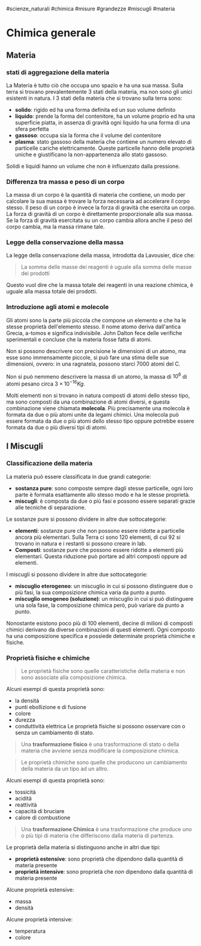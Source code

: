 #scienze_naturali #chimica #misure #grandezze #miscugli #materia
# Chimica generale
## Materia
### stati di aggregazione della materia
La Materia è tutto ciò che occupa uno spazio e ha una sua massa. Sulla terra si  trovano prevalentemente 3 stati della materia, ma non sono gli unici esistenti in natura. I 3 stati della materia che si trovano sulla terra sono:
- **solido**: rigido ed ha una forma definita ed un suo volume definito
- **liquido**: prende la forma del contenitore, ha un volume proprio ed ha una superficie piatta, in assenza di gravità ogni liquido ha una forma di una sfera perfetta
- **gassoso**: occupa sia la forma che il volume del contenitore
- **plasma**: stato gassoso della materia che contiene un numero elevato di particelle cariche elettricamente. Queste particelle hanno delle proprietà uniche e giustificano la non-appartenenza allo stato gassoso.

Solidi e liquidi hanno un volume che non è influenzato dalla pressione. 

### Differenza tra massa e peso di un corpo
La massa di un corpo è la quantità di materia che contiene, un modo per calcolare la sua massa è trovare la forza necessaria ad accelerare il corpo stesso.
Il peso di un corpo è invece la forza di gravità che esercita un corpo. La forza di gravità di un corpo è direttamente proporzionale alla sua massa. Se la forza di gravità esercitata su un corpo cambia allora anche il peso del corpo cambia, ma la massa rimane tale. 

### Legge della conservazione della massa
La legge della conservazione della massa, introdotta da Lavousier, dice che:
> La somma delle masse dei reagenti è uguale alla somma delle masse dei prodotti

Questo vuol dire che la massa totale dei reagenti in una reazione chimica, è uguale alla massa totale dei prodotti.

### Introduzione agli atomi e molecole
Gli atomi sono la parte più piccola che compone un elemento e che ha le stesse proprietà dell'elemento stesso. Il nome atomo deriva dall'antica Grecia, a-tomos e significa indivisibile. John Dalton fece delle verifiche sperimentali e concluse che la materia fosse fatta di atomi. 

Non si possono descrivere con precisione le dimensioni di un atomo, ma esse sono immensamente piccole, si può fare una stima delle sue dimensioni, ovvero: in una ragnatela, possono starci 7000 atomi del C. 

Non si può nemmeno descrivere la massa di un atomo, la massa di $10^6$ di atomi pesano circa $3\times 10^{-16} Kg$.

Molti elementi non si trovano in natura composti di atomi dello stesso tipo, ma sono composti da una combinazione di atomi diversi, e questa combinazione viene chiamata **molecola**.  Più precisamente una molecola è formata da due o più atomi unite da legami chimici. Una molecola può essere formata da due o più atomi dello stesso tipo oppure potrebbe essere formata da due o più diversi tipi di atomi. 

## I Miscugli
### Classificazione della materia
La materia può essere classificata in due grandi categorie:
- **sostanza pure**: sono composte sempre dagli stesse particelle, ogni loro parte è formata esattamente allo stesso modo e ha le stesse proprietà. 
- **miscugli**: è composta da due o più fasi e possono essere separati grazie alle tecniche di separazione.

Le sostanze pure si possono dividere in altre due sottocategorie:
- **elementi**: sostanze pure che non possono essere ridotte a particelle ancora più elementari. Sulla Terra ci sono 120 elementi, di cui 92 si trovano in natura e i restanti si possono creare in lab.
- **Composti**: sostanze pure che possono essere ridotte a elementi più elementari. Questa riduzione può portare ad altri composti oppure ad elementi.

I miscugli si possono dividere in altre due sottocategorie:
- **miscuglio eterogeneo**: un miscuglio in cui si possono distinguere due o più fasi, la sua composizione chimica varia da punto a punto.
- **miscuglio omogeneo (soluzione)**: un miscuglio in cui si può distinguere una sola fase, la composizione chimica però, può variare da punto a punto.

Nonostante esistono poco più di 100 elementi, decine di milioni di composti chimici derivano da diverse combinazioni di questi elementi. Ogni composto ha una composizione specifica e possiede determinate proprietà chimiche e fisiche.

### Proprietà fisiche e chimiche
> Le proprietà fisiche sono quelle caratteristiche della materia e non sono associate alla composizione chimica.

Alcuni esempi di questa proprietà sono: 
- la densità
- punti ebollizione e di fusione
- colore
- durezza
- conduttività elettrica
Le proprietà fisiche si possono osservare con o senza un cambiamento di stato.

> Una **trasformazione fisico** è una trasformazione di stato o della materia che avviene senza modificare la composizione chimica.

> Le proprietà chimiche sono quelle che producono un cambiamento della materia da un tipo ad un altro.

Alcuni esempi di questa proprietà sono:
- tossicità
- acidità
- reattività
- capacità di bruciare
- calore di combustione

> Una **trasformazione Chimica** è una trasformazione che produce uno o più tipi di materia che differiscono dalla materia di partenza.

Le proprietà della materia si distinguono anche in altri due tipi:
- **proprietà estensive**: sono proprietà che dipendono dalla quantità di materia presente 
- **proprietà intensive**: sono proprietà che *non* dipendono dalla quantità di materia presente

Alcune proprietà estensive:
- massa
- densità

Alcune proprietà intensive:
- temperatura
- colore
